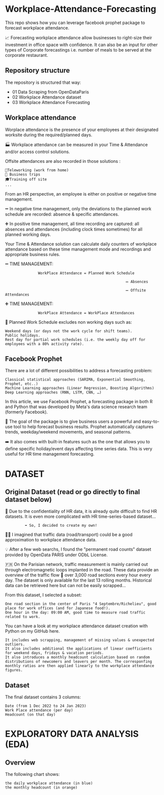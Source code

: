 # Workplace-Attendance-Forecasting

This repo shows how you can leverage facebook prophet package to forecast workplace attendance.

📈 Forecasting workplace attendance allow businesses to right-size their investment in office space with confidence. It can also be an input for other types of Corporate forecastings i.e. number of meals to be served at the corporate restaurant.

## Repository structure

The repository is structured that way:
- 01 Data Scraping from OpenDataParis
- 02 Workplace Attendance dataset
- 03 Workplace Attendance Forecasting

## Workplace attendance

Worplace attendance is the presence of your employees at their designated worksite during the required/planned days. 

🏭 Workplace attendance can be measured in your Time & Attendance and/or access control solutions. 

Offsite attendances are also recorded in those solutions :

    🏡Teleworking (work from home)
    🚅 Business trips
    🎓Training off site
    ...

From an HR perspective, an employee is either on positive or negative time management.

➖ In negative time management, only the deviations to the planned work schedule are recorded: absence & specific attendances. 

➕ In positive time management, all time recording are captured: all absences and attendances (including clock times sometimes) for all planned working days. 

Your Time & Attendance solution can calculate daily counters of workplace attendance based on these time management mode and recordings and appropriate business rules.

➖ TIME MANAGEMENT:

                   WorkPlace Attendance = Planned Work Schedule

                                                           ➖ Absences 

                                                           ➖ Offsite Attendances 

➕ TIME MANAGEMENT:

                   WorkPlace Attendance = WorkPlace Attendances

📃 Planned Work Schedule excludes non working days such as:

    Weekend days (or days not the work cycle for shift teams).
    Public holidays.
    Rest day for partial work schedules (i.e. the weekly day off for employees with a 80% activity rate).
    
  ## Facebook Prophet
  
  There are a lot of different possibilities to address a forecasting problem:

    Classical statistical approaches (SARIMA, Exponential Smoothing, Prophet, etc..)
    Machine Learning approaches (Linear Regression, Boosting Algorithms) 
    Deep Learning approaches (RNN, LSTM, CNN, …)

In this article, we use Facebook Prophet, a forecasting package in both R and Python that was developed by Meta's data science research team (formerly Facebook).

🎯 The goal of the package is to give business users a powerful and easy-to-use tool to help forecast business results. Prophet automatically captures trends, weekday/weekend movements, and seasonal patterns. 

➡️ It also comes with built-in features such as the one that allows you to define specific holiday/event days affecting time series data. This is very useful for HR time management forecasting.

# DATASET

## Original Dataset (read or go directly to final dataset below)

📌 Due to the confidentiality of HR data, it is already quite difficult to find HR datasets. It is even more complicated with HR time-series-based dataset...

             ➡️ So, I decided to create my own! 

🕵🏻 I imagined that traffic data (road/transport) could be a good approximation to workplace attendance data. 

💡 After a few web searchs, I found the "permanent road counts" dataset provided by OpenData PARIS under ODbL License. 

🇫🇷 On the Parisian network, traffic measurement is mainly carried out through electromagnetic loops implanted in the road. These data provide an overview of the traffic flow 🚕 over 3,000 road sections every hour every day. The dataset is only available for the last 13 rolling months. Historical data can be retrieved here but can not be easily scrapped...

From this dataset, I selected a subset:

    One road section in the center of Paris "4 Septembre/Richelieu", good place for work offices (and for Japanese food!). 
    One hour in the day: 09:00 AM, good time to measure road traffic related to work.

You can have a look at my workplace attendance dataset creation with Python on my GitHub here. 

    It includes web scrapping, management of missing values & unexpected outliers. 
    It also includes additional the applications of linear coefficients for weekend days, fridays & vacation periods. 
    It also introduces a monthly headcount calculation based on random distributions of newcomers and leavers per month. The corresponfing monthly ratios are then applied linearly to the workplace attendance figures. 
    
## Dataset

The final dataset contains 3 columns:

    Date (from 1 Dec 2022 to 24 Jan 2023)
    Work Place attendance (per day)
    Headcount (on that day)
    
 # EXPLORATORY DATA ANALYSIS (EDA)
 
 ## Overview
 
 The following chart shows:

    the daily workplace attendance (in blue)
    the monthly headcount (in orange)
    
  
